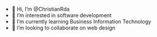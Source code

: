 - 👋 Hi, I’m @ChristianRda
- 👀 I’m interested in software development
- 🌱 I’m currently learning Business Information Technology
- 💞️ I’m looking to collaborate on web design

<!---
ChristianRda/ChristianRda is a ✨ special ✨ repository because its `README.md` (this file) appears on your GitHub profile.
You can click the Preview link to take a look at your changes.
--->
